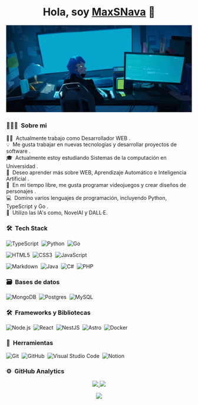 <div align="center">
  <h1 align="center">Hola, soy <a href="">MaxSNava</a> 👋</h1>
</div>

![Max SNava Banner](https://github.com/MaxSNava/MaxSNava/blob/main/maxsnava_profile.png)

### 👨🏻‍💻 &nbsp;Sobre mi

👨‍💻 &nbsp;Actualmente trabajo como Desarrollador WEB .\
💡 &nbsp;Me gusta trabajar en nuevas tecnologías y desarrollar proyectos de software .\
🎓 &nbsp;Actualmente estoy estudiando Sistemas de la computación en Universidad .\
🌱 &nbsp;Deseo aprender más sobre WEB, Aprendizaje Automático e Inteligencia Artificial .\
👾 &nbsp;En mi tiempo libre, me gusta programar videojuegos y crear diseños de personajes .\
💻 &nbsp;Domino varios lenguajes de programación, incluyendo Python, TypeScript y Go .\
🤖 &nbsp;Utilizo las IA's como, NovelAI y DALL·E.

### 🛠 &nbsp;Tech Stack

![TypeScript](https://img.shields.io/badge/typescript-%23007ACC.svg?style=for-the-badge&logo=typescript&logoColor=white)&nbsp;
![Python](https://img.shields.io/badge/python-3670A0?style=for-the-badge&logo=python&logoColor=ffdd54)&nbsp;
![Go](https://img.shields.io/badge/go-%2300ADD8.svg?style=for-the-badge&logo=go&logoColor=white)&nbsp;

![HTML5](https://img.shields.io/badge/html5-%23E34F26.svg?style=for-the-badge&logo=html5&logoColor=white)&nbsp;
![CSS3](https://img.shields.io/badge/css3-%231572B6.svg?style=for-the-badge&logo=css3&logoColor=white)&nbsp;
![JavaScript](https://img.shields.io/badge/javascript-%23323330.svg?style=for-the-badge&logo=javascript&logoColor=%23F7DF1E)&nbsp;

![Markdown](https://img.shields.io/badge/markdown-%23000000.svg?style=for-the-badge&logo=markdown&logoColor=white)&nbsp;
![Java](https://img.shields.io/badge/java-%23ED8B00.svg?style=for-the-badge&logo=java&logoColor=white)&nbsp;
![C#](https://img.shields.io/badge/csharp-%23239120.svg?style=for-the-badge&logo=csharp&logoColor=white)&nbsp;
![PHP](https://img.shields.io/badge/php-%23777BB4.svg?style=for-the-badge&logo=php&logoColor=white)&nbsp;


### 🗃 &nbsp;Bases de datos

![MongoDB](https://img.shields.io/badge/MongoDB-%234ea94b.svg?style=for-the-badge&logo=mongodb&logoColor=white)&nbsp;
![Postgres](https://img.shields.io/badge/postgres-%23316192.svg?style=for-the-badge&logo=postgresql&logoColor=white)&nbsp;
![MySQL](https://img.shields.io/badge/mysql-%2300f.svg?style=for-the-badge&logo=mysql&logoColor=white)&nbsp;


### 🛠 &nbsp;Frameworks y Bibliotecas

![Node.js](https://img.shields.io/badge/node.js-%2343853D.svg?style=for-the-badge&logo=node.js&logoColor=white)&nbsp;
![React](https://img.shields.io/badge/react-%2320232a.svg?style=for-the-badge&logo=react&logoColor=%2361DAFB)&nbsp;
![NestJS](https://img.shields.io/badge/nestjs-%23E0234E.svg?style=for-the-badge&logo=nestjs&logoColor=white)&nbsp;
![Astro](https://img.shields.io/badge/astro-%23000.svg?style=for-the-badge&logo=astro&logoColor=white)&nbsp;
![Docker](https://img.shields.io/badge/docker-%230db7ed.svg?style=for-the-badge&logo=docker&logoColor=white)&nbsp;


### 🧰 &nbsp;Herramientas

![Git](https://img.shields.io/badge/git-%23F05033.svg?style=for-the-badge&logo=git&logoColor=white)&nbsp;
![GitHub](https://img.shields.io/badge/github-%23121011.svg?style=for-the-badge&logo=github&logoColor=white)&nbsp;
![Visual Studio Code](https://img.shields.io/badge/Visual%20Studio%20Code-0078d7.svg?style=for-the-badge&logo=visual-studio-code&logoColor=white)&nbsp;
![Notion](https://img.shields.io/badge/Notion-%23000000.svg?style=for-the-badge&logo=notion&logoColor=white)&nbsp;

### ⚙️ &nbsp;GitHub Analytics

<p align="center">
  <a href="https://github.com/MaxSNava">
    <img height="180em" src="https://github-readme-stats-eight-theta.vercel.app/api?username=MaxSNava&show_icons=true&theme=algolia&include_all_commits=true&count_private=true"/>
  </a>
  <a href="https://github.com/MaxSNava">
    <img height="180em" src="https://github-readme-stats-eight-theta.vercel.app/api/top-langs/?username=MaxSNava&layout=compact&langs_count=8&theme=algolia"/>
  </a>
</p>

<p align="center">
  <img height="180em" src="https://github-readme-streak-stats.herokuapp.com/?user=MaxSNava&theme=dark&hide_border=true"/>
</p>


